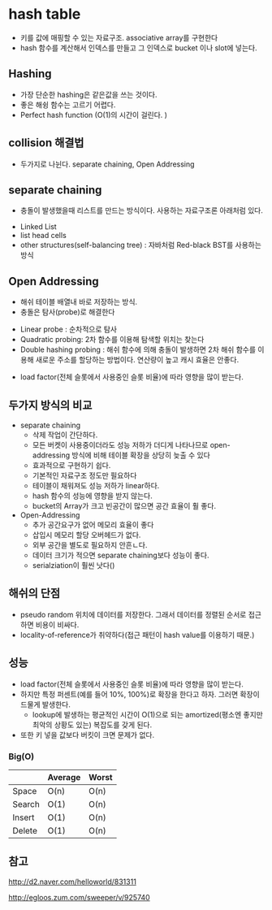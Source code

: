 
# hash table

* 키를 값에 매핑할 수 있는 자료구조. associative array를 구현한다
* hash 함수를 계산해서 인덱스를 만들고 그 인덱스로 bucket 이나 slot에 넣는다.

## Hashing
* 가장 단순한 hashing은 같은값을 쓰는 것이다.
* 좋은 해슁 함수는 고르기 어렵다.
* Perfect hash function (O(1)의 시간이 걸린다. )


## collision 해결법
* 두가지로 나뉜다. separate chaining, Open Addressing

## separate chaining
* 충돌이 발생했을때 리스트를 만드는 방식이다. 사용하는 자료구조론 아래처럼 있다.
 +  Linked List
 +  list head cells
 + other structures(self-balancing tree) : 자바처럼 Red-black BST를 사용하는 방식

## Open Addressing
* 해쉬 테이블 배열내 바로 저장하는 방식. 
* 충돌은 탐사(probe)로 해결한다
 + Linear probe : 순차적으로 탐사
 + Quadratic probing: 2차 함수를 이용해 탐색할 위치는 찾는다
 + Double hashing probing :  해쉬 함수에 의해 충돌이 발생하면 2차 해쉬 함수를 이용해 새로운 주소를 할당하는 방법이다. 연산량이 높고 캐시 효율은 안좋다. 
* load factor(전체 슬롯에서 사용중인 슬롯 비율)에 따라 영향을 많이 받는다.

## 두가지 방식의 비교
+ separate chaining
  -  삭제 작업이 간단하다.
  -  모든 버켓이 사용중이더라도 성능 저하가 더디게 나타나므로 open-addressing 방식에 비해 테이블 확장을 상당히 늦출 수 있다
  - 효과적으로 구현하기 쉽다. 
  - 기본적인 자료구조 정도만 필요하다
  - 테이블이 채워져도 성능 저하가 linear하다.
  - hash 함수의 성능에 영향을 받지 않는다.
  - bucket의 Array가 크고 빈공간이 많으면 공간 효율이 훨 좋다.
+ Open-Addressing
  - 추가 공간요구가 없어 메모리 효율이 좋다 
  - 삽입시 메모리 할당 오버헤드가 없다.
  - 외부 공간을 별도로 필요하지 안흔ㄴ다.
  - 데이터 크기가 적으면 separate chaining보다 성능이 좋다.
  - serialziation이 훨씬 낫다()

## 해쉬의 단점
* pseudo random 위치에 데이터를 저장한다. 그래서 데이터를 정렬된 순서로 접근하면 비용이 비싸다. 
*  locality-of-reference가 취약하다(접근 패턴이 hash value를 이용하기 때문.)


## 성능
* load factor(전체 슬롯에서 사용중인 슬롯 비율)에 따라 영향을 많이 받는다.
* 하지만 특정 퍼센트(예를 들어 10%, 100%)로 확장을 한다고 하자. 그러면 확장이 드물게 발생한다. 
  + lookup에 발생하는 평균적인 시간이 O(1)으로 되는 amortized(평소엔 좋지만 최악의 상황도 있는) 복잡도를 갖게 된다.
* 또한 키 넣을 값보다 버킷이 크면 문제가 없다.

### Big(O)

|      |Average|Worst|
|------|-------|-----|
|Space |O(n)   | O(n)|
|Search|O(1)   | O(n)|
|Insert|O(1)   | O(n)|
|Delete|O(1)   | O(n)|

## 참고

http://d2.naver.com/helloworld/831311

http://egloos.zum.com/sweeper/v/925740
